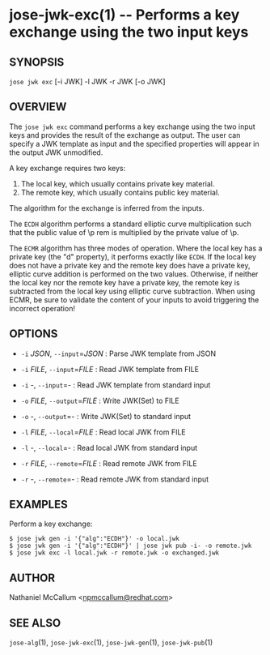 jose-jwk-exc(1) -- Performs a key exchange using the two input keys
===================================================================

## SYNOPSIS

`jose jwk exc` [-i JWK] -l JWK -r JWK [-o JWK]

## OVERVIEW

The `jose jwk exc` command performs a key exchange using the two input keys
and provides the result of the exchange as output. The user can specify a JWK
template as input and the specified properties will appear in the output JWK
unmodified.

A key exchange requires two keys:

1. The local key, which usually contains private key material.
2. The remote key, which usually contains public key material.

The algorithm for the exchange is inferred from the inputs.

The `ECDH` algorithm performs a standard elliptic curve multiplication such
that the public value of \p rem is multiplied by the private value of \p.

The `ECMR` algorithm has three modes of operation. Where the local key has a
private key (the "d" property), it performs exactly like `ECDH`. If the local
key does not have a private key and the remote key does have a private key,
elliptic curve addition is performed on the two values. Otherwise, if neither
the local key nor the remote key have a private key, the remote key is
subtracted from the local key using elliptic curve subtraction. When using
ECMR, be sure to validate the content of your inputs to avoid triggering the
incorrect operation!

## OPTIONS

* `-i` _JSON_, `--input`=_JSON_ :
  Parse JWK template from JSON

* `-i` _FILE_, `--input`=_FILE_ :
  Read JWK template from FILE

* `-i` -, `--input`=- :
  Read JWK template from standard input

* `-o` _FILE_, `--output`=_FILE_ :
  Write JWK(Set) to FILE

* `-o` -, `--output`=- :
  Write JWK(Set) to standard input

* `-l` _FILE_, `--local`=_FILE_ :
  Read local JWK from FILE

* `-l` -, `--local`=- :
  Read local JWK from standard input

* `-r` _FILE_, `--remote`=_FILE_ :
  Read remote JWK from FILE

* `-r` -, `--remote`=- :
  Read remote JWK from standard input

## EXAMPLES

Perform a key exchange:

    $ jose jwk gen -i '{"alg":"ECDH"}' -o local.jwk
    $ jose jwk gen -i '{"alg":"ECDH"}' | jose jwk pub -i- -o remote.jwk
    $ jose jwk exc -l local.jwk -r remote.jwk -o exchanged.jwk

## AUTHOR

Nathaniel McCallum &lt;npmccallum@redhat.com&gt;

## SEE ALSO

`jose-alg`(1),
`jose-jwk-exc`(1),
`jose-jwk-gen`(1),
`jose-jwk-pub`(1)

